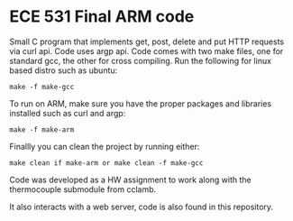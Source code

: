 # ECE 531 Final ARM code

Small C program that implements get, post, delete and put HTTP requests via curl api.
Code uses argp api.
Code comes with two make files, one for standard gcc, the other for cross compiling.
Run the following for linux based distro such as ubuntu:

```
make -f make-gcc
```

To run on ARM, make sure you have the proper packages and libraries installed such as curl and argp:

```
make -f make-arm
```

Finallly you can clean the project by running either:

```
make clean if make-arm or make clean -f make-gcc
```

Code was developed as a HW assignment to work along with the thermocouple submodule from cclamb.

It also interacts with a web server, code is also found in this repository.





